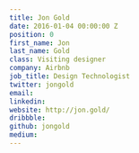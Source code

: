 ```yaml
---
title: Jon Gold
date: 2016-01-04 00:00:00 Z
position: 0
first_name: Jon
last_name: Gold
class: Visiting designer
company: Airbnb
job_title: Design Technologist
twitter: jongold
email: 
linkedin: 
website: http://jon.gold/
dribbble: 
github: jongold
medium: 
---
```


